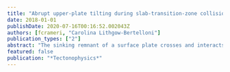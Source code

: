 ```yaml
---
title: "Abrupt upper-plate tilting during slab-transition-zone collision"
date: 2018-01-01
publishDate: 2020-07-16T00:16:52.002043Z
authors: [fcrameri, "Carolina Lithgow-Bertelloni"]
publication_types: ["2"]
abstract: "The sinking remnant of a surface plate crosses and interacts with multiple boundaries in Earth's interior. Here, we specifically investigate the prominent dynamic interaction of the sinking plate portion with the upper-mantle transition zone and its corresponding surface elevation signal. We unravel, for the first time, that the collision of the sinking slab with the transition zone induces a sudden, dramatic downward tilt of the a upper plate towards the subduction trench. Unraveling this crucial interaction was only possible thanks to state-of-the-art numerical modelling and post-processing. The new model that is introduced here to study the dynamically self-consistent temporal evolution of subduction features accurate subduction-zone topography, robust single-sided plate sinking, stronger plates close to laboratory values, an upper-mantle phase transition, and simple continents at a free surface. To distinguish the impact of the new physical model features, three different setups are used: the simplest model setup includes a basic high-viscosity lower mantle, the second adds a 660-km phase transition, and the third includes, additionally, a continental upper plate. Common to all models is the clear topographic signal upon slab-transition-zone interaction: the upper plate tilts abruptly towards the subduction trench by about 0.05 degrees and over around 10 Ma. This dramatic increase in upper-plate tilt can be related to the slab-induced excitation of the high-viscosity lower mantle, which introduces a wider flow pattern. A large change in horizontal extent of inundation of up to 900 km is observed as a direct consequence of the upper-plate tilting. Such an abrupt variation in surface topography and inundation extent should be clearly visible in temporal records of large-scale surface elevation and might explain continental tilting as observed in Australia since the Eocene and North America during the Phanerozoic."
featured: false
publication: "*Tectonophysics*"
---
```


